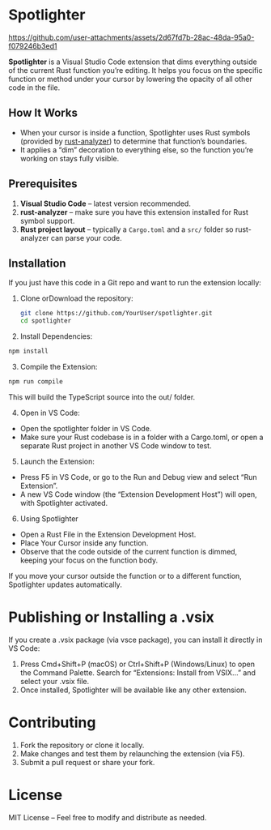 # Spotlighter



https://github.com/user-attachments/assets/2d67fd7b-28ac-48da-95a0-f079246b3ed1



**Spotlighter** is a Visual Studio Code extension that dims everything outside of the current Rust function you’re editing. It helps you focus on the specific function or method under your cursor by lowering the opacity of all other code in the file.

## How It Works

- When your cursor is inside a function, Spotlighter uses Rust symbols (provided by [rust-analyzer](https://marketplace.visualstudio.com/items?itemName=rust-lang.rust-analyzer)) to determine that function’s boundaries.
- It applies a “dim” decoration to everything else, so the function you’re working on stays fully visible.

## Prerequisites

1. **Visual Studio Code** – latest version recommended.
2. **rust-analyzer** – make sure you have this extension installed for Rust symbol support.
3. **Rust project layout** – typically a `Cargo.toml` and a `src/` folder so rust-analyzer can parse your code.

## Installation

If you just have this code in a Git repo and want to run the extension locally:

1. Clone orDownload the repository:

   ```bash
   git clone https://github.com/YourUser/spotlighter.git
   cd spotlighter
   ```

2. Install Dependencies:

```bash
npm install
```

3. Compile the Extension:

```bash
npm run compile
```

This will build the TypeScript source into the out/ folder.

4. Open in VS Code:

- Open the spotlighter folder in VS Code.
- Make sure your Rust codebase is in a folder with a Cargo.toml, or open a separate Rust project in another VS Code window to test.

5. Launch the Extension:

- Press F5 in VS Code, or go to the Run and Debug view and select “Run Extension”.
- A new VS Code window (the “Extension Development Host”) will open, with Spotlighter activated.

6. Using Spotlighter

- Open a Rust File in the Extension Development Host.
- Place Your Cursor inside any function.
- Observe that the code outside of the current function is dimmed, keeping your focus on the function body.

If you move your cursor outside the function or to a different function, Spotlighter updates automatically.

# Publishing or Installing a .vsix

If you create a .vsix package (via vsce package), you can install it directly in VS Code:

1. Press Cmd+Shift+P (macOS) or Ctrl+Shift+P (Windows/Linux) to open the Command Palette.
   Search for “Extensions: Install from VSIX…” and select your .vsix file.
2. Once installed, Spotlighter will be available like any other extension.

# Contributing

1. Fork the repository or clone it locally.
2. Make changes and test them by relaunching the extension (via F5).
3. Submit a pull request or share your fork.

# License

MIT License – Feel free to modify and distribute as needed.
